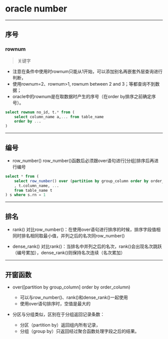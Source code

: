 
# oracle number
>

---
## 序号

### rownum
> 关键字
- 注意在条件中使用时rownum只能从1开始，可以添加别名再嵌套外层查询进行判断，
- 使用rownum=2、rownum>1, rownum between 2 and 3；等都查询不到数据；
- oracle中的rownum是在取数据时产生的序号（在order by排序之前确定序号）。


```sql
select rownum no_id, t.* from (
    select column_name a,... from table_name
    order by ...
)
```

---
## 编号
- row_number()
row_number()函数后必须跟over语句进行[分组]排序后再进行编号

```sql
select * from (
    select row_number() over (partition by group_column order by order_column) rn
    , t.column_name, ...
    from table_name t
) s where s.rn = 1
```

---
## 排名
- rank()
对比row_number()：在使用over语句进行排序的时候，排序字段值相同时排名相同取最小值，并列之后的名次同row_number()

- dense_rank()
对比rank()：当排名中并列之后的名次，rank()会出现名次跳跃（编号累加），dense_rank()则保持名次连续（名次累加）

---

## 开窗函数
- over([partition by group_column] order by order_column)
    - 可以与row_number()、rank()和dense_rank()一起使用
    - 使用over语句排序时，空值是最大的

- 分区与分组类似，区别在于分组返回记录条数：
    - 分区（partition by）返回组内所有记录，
    - 分组（group by）只返回经过聚合函数处理字段之后的结果。
